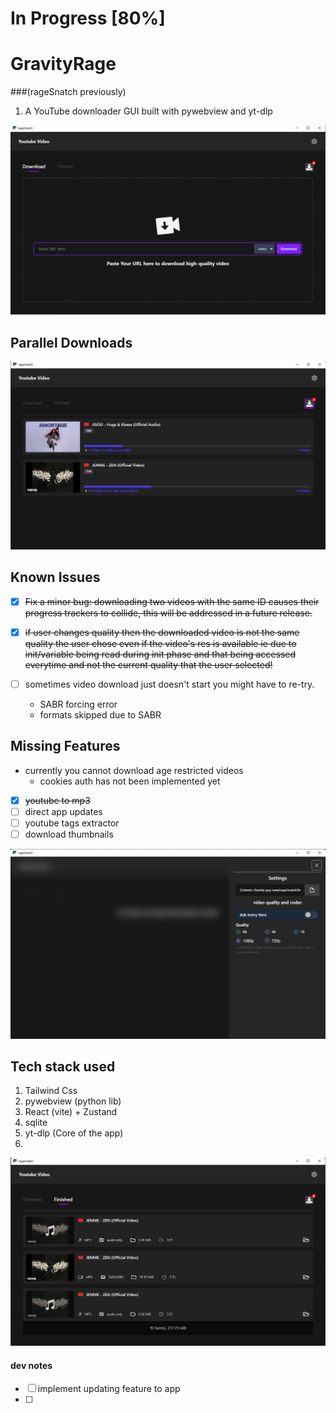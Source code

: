 # In Progress [80%]
# GravityRage 
###(rageSnatch previously)
1. A YouTube downloader GUI built with pywebview and yt-dlp

![demo image](./assets/demo1.png)

## Parallel Downloads

![demo image](./assets/demo5.png)

## Known Issues
- [x] ~~Fix a minor bug: downloading two videos with the same ID causes their progress trackers to collide,
this will be addressed in a future release.~~

- [x] ~~if user changes quality then the downloaded video is not the same quality the user chose even if the
video's res is available ie due to init/variable being read during init phase and that being accessed everytime and not the current quality that the user selected!~~

- [ ] sometimes video download just doesn't start you might have to re-try.
  - SABR forcing error
  - formats skipped due to SABR


## Missing Features
- currently you cannot download age restricted videos
  - cookies auth has not been implemented yet

- [x] ~~youtube to mp3~~
- [ ] direct app updates
- [ ] youtube tags extractor
- [ ] download thumbnails

![demo image](./assets/demo3.png)


## Tech stack used
1. Tailwind Css
2. pywebview (python lib)
3. React (vite) + Zustand
4. sqlite
5. yt-dlp (Core of the app)
6.

![demo image](./assets/demo4.png)


#### dev notes
- [ ] implement updating feature to app
- [ ]


